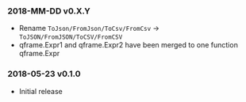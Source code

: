 ### 2018-MM-DD v0.X.Y
* Rename `ToJson/FromJson/ToCsv/FromCsv` -> `ToJSON/FromJSON/ToCSV/FromCSV`
* qframe.Expr1 and qframe.Expr2 have been merged to one function qframe.Expr

### 2018-05-23 v0.1.0
* Initial release

